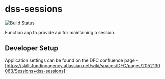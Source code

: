 # dss-sessions

[![Build Status](https://sfa-gov-uk.visualstudio.com/CDS%202.0/_apis/build/status/Yaml/dss-sessions?repoName=SkillsFundingAgency%2Fdss-sessions&branchName=master-v2)](https://sfa-gov-uk.visualstudio.com/CDS%202.0/_build/latest?definitionId=1466&repoName=SkillsFundingAgency%2Fdss-sessions&branchName=master-v2)

Function app to provide api for maintaining a session.

## Developer Setup

Application settings can be found on the DFC confluence page - [https://skillsfundingagency.atlassian.net/wiki/spaces/DFC/pages/2052130063/Sessions+dss-sessions]
